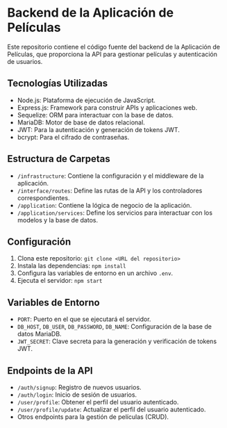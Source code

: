 # Backend de la Aplicación de Películas

Este repositorio contiene el código fuente del backend de la Aplicación de Películas, que proporciona la API para gestionar películas y autenticación de usuarios.

## Tecnologías Utilizadas

- Node.js: Plataforma de ejecución de JavaScript.
- Express.js: Framework para construir APIs y aplicaciones web.
- Sequelize: ORM para interactuar con la base de datos.
- MariaDB: Motor de base de datos relacional.
- JWT: Para la autenticación y generación de tokens JWT.
- bcrypt: Para el cifrado de contraseñas.

## Estructura de Carpetas

- `/infrastructure`: Contiene la configuración y el middleware de la aplicación.
- `/interface/routes`: Define las rutas de la API y los controladores correspondientes.
- `/application`: Contiene la lógica de negocio de la aplicación.
- `/application/services`: Define los servicios para interactuar con los modelos y la base de datos.

## Configuración

1. Clona este repositorio: `git clone <URL del repositorio>`
2. Instala las dependencias: `npm install`
3. Configura las variables de entorno en un archivo `.env`.
4. Ejecuta el servidor: `npm start`

## Variables de Entorno

- `PORT`: Puerto en el que se ejecutará el servidor.
- `DB_HOST`, `DB_USER`, `DB_PASSWORD`, `DB_NAME`: Configuración de la base de datos MariaDB.
- `JWT_SECRET`: Clave secreta para la generación y verificación de tokens JWT.

## Endpoints de la API

- `/auth/signup`: Registro de nuevos usuarios.
- `/auth/login`: Inicio de sesión de usuarios.
- `/user/profile`: Obtener el perfil del usuario autenticado.
- `/user/profile/update`: Actualizar el perfil del usuario autenticado.
- Otros endpoints para la gestión de películas (CRUD).
